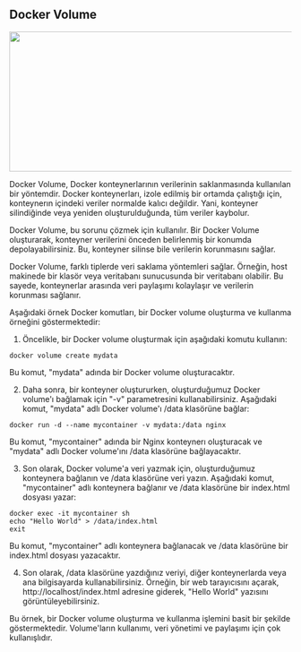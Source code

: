 ## Docker Volume

<img src="https://user-images.githubusercontent.com/100773960/228251804-3291230d-4c76-4e50-b091-abacd868f4fd.png" width="600" height="250">

Docker Volume, Docker konteynerlarının verilerinin saklanmasında kullanılan bir yöntemdir. Docker konteynerları, izole edilmiş bir ortamda çalıştığı için, konteynerın içindeki veriler normalde kalıcı değildir. Yani, konteyner silindiğinde veya yeniden oluşturulduğunda, tüm veriler kaybolur.

Docker Volume, bu sorunu çözmek için kullanılır. Bir Docker Volume oluşturarak, konteyner verilerini önceden belirlenmiş bir konumda depolayabilirsiniz. Bu, konteyner silinse bile verilerin korunmasını sağlar.

Docker Volume, farklı tiplerde veri saklama yöntemleri sağlar. Örneğin, host makinede bir klasör veya veritabanı sunucusunda bir veritabanı olabilir. Bu sayede, konteynerlar arasında veri paylaşımı kolaylaşır ve verilerin korunması sağlanır.

Aşağıdaki örnek Docker komutları, bir Docker volume oluşturma ve kullanma örneğini göstermektedir:

1. Öncelikle, bir Docker volume oluşturmak için aşağıdaki komutu kullanın:
```
docker volume create mydata
```
Bu komut, "mydata" adında bir Docker volume oluşturacaktır.

2. Daha sonra, bir konteyner oluştururken, oluşturduğumuz Docker volume'ı bağlamak için "-v" parametresini kullanabilirsiniz. Aşağıdaki komut, "mydata" adlı Docker volume'ı /data klasörüne bağlar:
```
docker run -d --name mycontainer -v mydata:/data nginx
```
Bu komut, "mycontainer" adında bir Nginx konteynerı oluşturacak ve "mydata" adlı Docker volume'ını /data klasörüne bağlayacaktır.

3. Son olarak, Docker volume'a veri yazmak için, oluşturduğumuz konteynera bağlanın ve /data klasörüne veri yazın. Aşağıdaki komut, "mycontainer" adlı konteynera bağlanır ve /data klasörüne bir index.html dosyası yazar:
```
docker exec -it mycontainer sh
echo "Hello World" > /data/index.html
exit
```
Bu komut, "mycontainer" adlı konteynera bağlanacak ve /data klasörüne bir index.html dosyası yazacaktır.

4. Son olarak, /data klasörüne yazdığınız veriyi, diğer konteynerlarda veya ana bilgisayarda kullanabilirsiniz. Örneğin, bir web tarayıcısını açarak, http://localhost/index.html adresine giderek, "Hello World" yazısını görüntüleyebilirsiniz.

Bu örnek, bir Docker volume oluşturma ve kullanma işlemini basit bir şekilde göstermektedir. Volume'ların kullanımı, veri yönetimi ve paylaşımı için çok kullanışlıdır.
